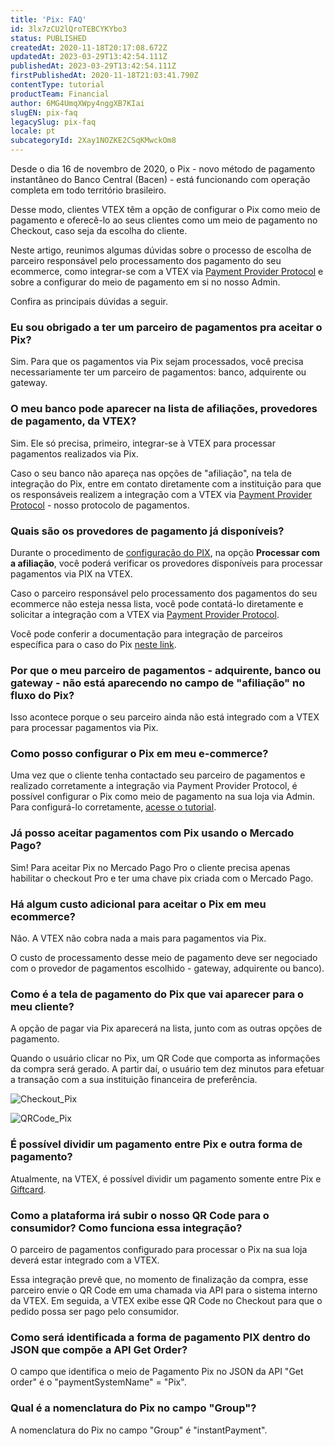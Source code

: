 ```yaml
---
title: 'Pix: FAQ'
id: 3lx7zCU2lQroTEBCYKYbo3
status: PUBLISHED
createdAt: 2020-11-18T20:17:08.672Z
updatedAt: 2023-03-29T13:42:54.111Z
publishedAt: 2023-03-29T13:42:54.111Z
firstPublishedAt: 2020-11-18T21:03:41.790Z
contentType: tutorial
productTeam: Financial
author: 6MG4UmqXWpy4nggXB7KIai
slugEN: pix-faq
legacySlug: pix-faq
locale: pt
subcategoryId: 2Xay1NOZKE2CSqKMwckOm8
---
```


Desde o dia 16 de novembro de 2020, o Pix - novo método de pagamento instantâneo do Banco Central (Bacen) - está funcionando com operação completa em todo território brasileiro.

Desse modo, clientes VTEX têm a opção de configurar o Pix como meio de pagamento e oferecê-lo ao seus clientes como um meio de pagamento no Checkout, caso seja da escolha do cliente.

Neste artigo, reunimos algumas dúvidas sobre o processo de escolha de parceiro responsável pelo processamento dos pagamento do seu ecommerce, como integrar-se com a VTEX via [Payment Provider Protocol](https://developers.vtex.com/docs/guides/payments-integration-payment-provider-protocol) e sobre a configurar do meio de pagamento em si no nosso Admin.

Confira as principais dúvidas a seguir.

### Eu sou obrigado a ter um parceiro de pagamentos pra aceitar o Pix?

Sim. Para que os pagamentos via Pix sejam processados, você precisa necessariamente ter um parceiro de pagamentos: banco, adquirente ou gateway. 

### O meu banco pode aparecer na lista de afiliações, provedores de pagamento, da VTEX? 

Sim. Ele só precisa, primeiro, integrar-se à VTEX para processar pagamentos realizados via Pix.

Caso o seu banco não apareça nas opções de "afiliação", na tela de integração do Pix, entre em contato diretamente com a instituição para que os responsáveis realizem a integração com a VTEX via [Payment Provider Protocol](https://developers.vtex.com/docs/guides/payments-integration-payment-provider-protocol) - nosso protocolo de pagamentos.

### Quais são os provedores de pagamento já disponíveis?

Durante o procedimento de [configuração do PIX](https://help.vtex.com/pt/tutorial/setting-up-pix-as-a-payment-method--5sbNavMSJY4jyLmLKRHiOf#), na opção __Processar com a afiliação__, você poderá verificar os provedores disponíveis para processar pagamentos via PIX na VTEX.

Caso o parceiro responsável pelo processamento dos pagamentos do seu ecommerce não esteja nessa lista, você pode contatá-lo diretamente e solicitar a integração com a VTEX via [Payment Provider Protocol](https://developers.vtex.com/docs/guides/payments-integration-payment-provider-protocol).

Você pode conferir a documentação para integração de parceiros específica para o caso do Pix [neste link](https://developers.vtex.com/docs/guides/payments-integration-pix-instant-payments-in-brazil).

### Por que o meu parceiro de pagamentos - adquirente, banco ou gateway - não está aparecendo no campo de "afiliação" no fluxo do Pix?

Isso acontece porque o seu parceiro ainda não está integrado com a VTEX para processar pagamentos via Pix.

### Como posso configurar o Pix em meu e-commerce?
Uma vez que o cliente tenha contactado seu parceiro de pagamentos e realizado corretamente a integração via Payment Provider Protocol, é possível configurar o Pix como meio de pagamento na sua loja via Admin. Para configurá-lo corretamente, [acesse o tutorial](https://help.vtex.com/pt/tutorial/configurar-pix-como-meio-de-pagamento).

### Já posso aceitar pagamentos com Pix usando o Mercado Pago?

Sim! Para aceitar Pix no Mercado Pago Pro o cliente precisa apenas habilitar o checkout Pro e ter uma chave pix criada com o Mercado Pago.

### Há algum custo adicional para aceitar o Pix em meu ecommerce?

Não. A VTEX não cobra nada a mais para pagamentos via Pix.

O custo de processamento desse meio de pagamento deve ser negociado com o provedor de pagamentos escolhido - gateway, adquirente ou banco).

### Como é a tela de pagamento do Pix que vai aparecer para o meu cliente?

A opção de pagar via Pix aparecerá na lista, junto com as outras opções de pagamento. 

Quando o usuário clicar no Pix, um QR Code que comporta as informações da compra será gerado. A partir daí, o usuário tem dez minutos para efetuar a transação com a sua instituição financeira de preferência.

![Checkout_Pix](https://raw.githubusercontent.com/vtexdocs/help-center-content/refs/heads/main/docs/pt/tutorials/pagamentos/vis%C3%A3o-geral-de-pagamentos/pix-faq_1.png)

![QRCode_Pix](https://raw.githubusercontent.com/vtexdocs/help-center-content/refs/heads/main/docs/pt/tutorials/pagamentos/vis%C3%A3o-geral-de-pagamentos/pix-faq_2.png)

### É possível dividir um pagamento entre Pix e outra forma de pagamento?

Atualmente, na VTEX, é possível dividir um pagamento somente entre Pix e [Giftcard](https://help.vtex.com/pt/tutorial/gift-card--tutorials_995).

### Como a plataforma irá subir o nosso QR Code para o consumidor? Como funciona essa integração?

O parceiro de pagamentos configurado para processar o Pix na sua loja deverá estar integrado com a VTEX. 

Essa integração prevê que, no momento de finalização da compra, esse parceiro envie o QR Code em uma chamada via API para o sistema interno da VTEX. Em seguida, a VTEX exibe esse QR Code no Checkout para que o pedido possa ser pago pelo consumidor.

### Como será identificada a forma de pagamento PIX dentro do JSON que compõe a API Get Order?

O campo que identifica o meio de Pagamento Pix no JSON da API "Get order" é o "paymentSystemName" = "Pix".

### Qual é a nomenclatura do Pix no campo "Group"?

A nomenclatura do Pix no campo "Group" é "instantPayment".
